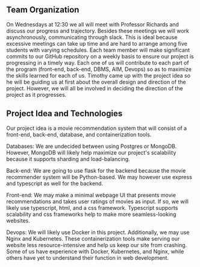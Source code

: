 ## Team Organization
On Wednesdays at 12:30 we all will meet with Professor Richards and discuss our progress and trajectory. Besides these meetings we will work asynchronously, communicating through slack. This is ideal because excessive meetings can take up time and are hard to arrange among five students with varying schedules. Each team member will make significant commits to our GitHub repository on a  weekly basis to ensure our project is progressing in a timely way. Each one of us will contribute to each part of the program (front-end, back-end, DBMS, AIM, Devops) so as to maximize the skills learned for each of us. Timothy came up with the project idea so he will be guiding us at first about the overall design and direction of the project. However, we will all be involved in deciding the direction of the project as it progresses.

## Project Idea and Technologies
Our project idea is a movie recommendation system that will consist of a front-end, back-end, database, and containerization tools.

Databases: We are undecided between using Postgres or MongoDB. However, MongoDB will likely help maximize our project's scalability because it supports sharding and load-balancing.

Back-end: We are going to use flask for the backend because the movie recommender system will be Python-based. We may however use express and typescript as well for the backend.

Front-end: We may make a minimal webpage UI that presents movie recommendations and takes user ratings of movies as input. If so, we will likely use typescript, html, and a css framework. Typescript supports scalability and css frameworks help to make more seamless-looking websites.

Devops: We will likely use Docker in this project. Additionally, we may use Nginx and Kubernetes. These containerization tools make serving our website less resource-intensive and help us keep our site from crashing. Some of us have experience with Docker, Kubernetes, and Nginx, while others have yet to understand their function in web development.